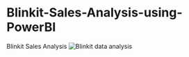 # Blinkit-Sales-Analysis-using-PowerBI
Blinkit Sales Analysis
![Blinkit data analysis](https://github.com/user-attachments/assets/d291dfaf-2ac3-467a-9c5d-7b934e009db5)

